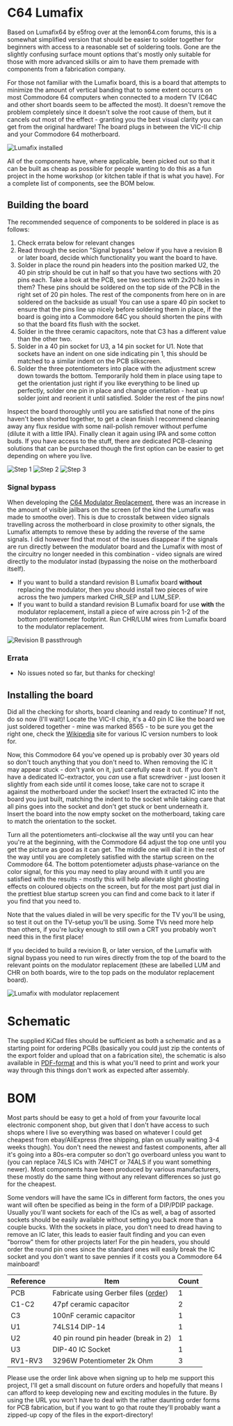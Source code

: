 # C64 Lumafix

Based on Lumafix64 by e5frog over at the lemon64.com forums, this is a somewhat simplified version that should be easier to solder together for beginners with access to a reasonable set of soldering tools. Gone are the slightly confusing surface mount options that's mostly only suitable for those with more advanced skills or aim to have them premade with components from a fabrication company.

For those not familiar with the Lumafix board, this is a board that attempts to minimize the amount of vertical banding that to some extent occurrs on most Commodore 64 computers when connected to a modern TV (C64C and other short boards seem to be affected the most). It doesn't remove the problem completely since it doesn't solve the root cause of them, but it cancels out most of the effect - granting you the best visual clarity you can get from the original hardware! The board plugs in between the VIC-II chip and your Commodore 64 motherboard.

![Lumafix installed](https://github.com/tebl/C64-Lumafix/raw/master/Gallery/2018-10-06%2023.15.37.jpg)

All of the components have, where applicable, been picked out so that it can be built as cheap as possible for people wanting to do this as a fun project in the home workshop (or kitchen table if that is what you have). For a complete list of components, see the BOM below. 

## Building the board
The recommended sequence of components to be soldered in place is as follows:

1. Check errata below for relevant changes
2. Read through the secion "Signal bypass" below if you have a revision B or later board, decide which functionality you want the board to have.
2. Solder in place the round pin headers into the position marked U2, the 40 pin strip should be cut in half so that you have two sections with 20 pins each. Take a look at the PCB, see two sections with 2x20 holes in them? These pins should be soldered on the top side of the PCB in the right set of 20 pin holes. The rest of the components from here on in are soldered on the backside as usual! You can use a spare 40 pin socket to ensure that the pins line up nicely before soldering them in place, if the board is going into a Commodore 64C you should shorten the pins with so that the board fits flush with the socket.
2. Solder in the three ceramic capacitors, note that C3 has a different value than the other two.
3. Solder in a 40 pin socket for U3, a 14 pin socket for U1. Note that sockets have an indent on one side indicating pin 1, this should be matched to a similar indent on the PCB silkscreen.
4. Solder the three potentiometers into place with the adjustment screw down towards the bottom. Temporarily hold them in place using tape to get the orientation just right if you like everything to be lined up perfectly, solder one pin in place and change orientation - heat up solder joint and reorient it until satisfied. Solder the rest of the pins now!

Inspect the board thoroughly until you are satisfied that none of the pins haven't been shorted together, to get a clean finish I recommend cleaning away any flux residue with some nail-polish remover without perfume (dilute it with a little IPA). Finally clean it again using IPA and some cotton buds. If you have access to the stuff, there are dedicated PCB-cleaning solutions that can be purchased though the first option can be easier to get depending on where you live.

![Step 1](https://github.com/tebl/C64-Lumafix/raw/master/Gallery/2018-10-07%2001.00.25.jpg)
![Step 2](https://github.com/tebl/C64-Lumafix/raw/master/Gallery/2018-10-07%2000.57.11.jpg)
![Step 3](https://github.com/tebl/C64-Lumafix/raw/master/Gallery/2018-10-06%2001.15.19.jpg)

### Signal bypass
When developing the [C64 Modulator Replacement](https://github.com/tebl/C64-Modulator-Replacement), there was an increase in the amount of visible jailbars on the screen (of the kind the Lumafix was made to smoothe over). This is due to crosstalk between video signals travelling across the motherboard in close proximity to other signals, the Lumafix attempts to remove these by adding the reverse of the same signals. I did however find that most of the issues disappear if the signals are run directly between the modulator board and the Lumafix with most of the circuitry no longer needed in this combination - video signals are wired directly to the modulator instad (bypassing the noise on the motherboard itself).

- If you want to build a standard revision B Lumafix board **without** replacing the modulator, then you should install two pieces of wire across the two jumpers marked CHR_SEP and LUM_SEP.
- If you want to build a standard revision B Lumafix board for use **with** the modulator replacement, install a piece of wire across pin 1-2 of the bottom potentiometer footprint. Run CHR/LUM wires from Lumafix board to the modulator replacement.

![Revision B passthrough](https://github.com/tebl/C64-Lumafix/raw/master/Gallery/rev_b_passthrough.png)

### Errata
- No issues noted so far, but thanks for checking!

## Installing the board
Did all the checking for shorts, board cleaning and ready to continue? If not, do so now (I'll wait)! Locate the VIC-II chip, it's a 40 pin IC like the board we just soldered together - mine was marked 8565 - to be sure you get the right one, check the [Wikipedia](https://en.wikipedia.org/wiki/MOS_Technology_VIC-II#List_of_VIC-II_versions) site for various IC version numbers to look for.

Now, this Commodore 64 you've opened up is probably over 30 years old so don't touch anything that you don't need to. When removing the IC it may appear stuck - don't yank on it, just carefully ease it out. If you don't have a dedicated IC-extractor, you _can_ use a flat screwdriver - just loosen it slightly from each side until it comes loose, take care not to scrape it against the motherboard under the socket! Insert the extracted IC into the board you just built, matching the indent to the socket while taking care that all pins goes into the socket and don't get stuck or bent underneath it. Insert the board into the now empty socket on the motherboard, taking care to match the orientation to the socket.

Turn all the potentiometers anti-clockwise all the way until you can hear you're at the beginning, with the Commodore 64 adjust the top one until you get the picture as good as it can get. The middle one will dial it in the rest of the way until you are completely satisfied with the startup screen on the Commodore 64. The bottom potentiometer adjusts phase-variance on the color signal, for this you may need to play around with it until you are satisfied with the results - mostly this will help alleviate slight ghosting effects on coloured objects on the screen, but for the most part just dial in the prettiest blue startup screen you can find and come back to it later if you find that you need to.

Note that the values dialed in will be very specific for the TV you'll be using, so test it out on the TV-setup you'll be using. Some TVs need more help than others, if you're lucky enough to still own a CRT you probably won't need this in the first place!

If you decided to build a revision B, or later version, of the Lumafix with signal bypass you need to run wires directly from the top of the board to the relevant points on the modulator replacement (these are labelled LUM and CHR on both boards, wire to the top pads on the modulator replacement board).

![Lumafix with modulator replacement](https://github.com/tebl/C64-Lumafix/raw/master/Gallery/2019-09-25%2023.01.22.jpg)

# Schematic
The supplied KiCad files should be sufficient as both a schematic and as a  starting point for ordering PCBs (basically you could just zip the contents of the export folder and upload that on a fabrication site), the schematic is also available in [PDF-format](https://github.com/tebl/C64-Lumafix/raw/master/export/Lumafix.pdf) and this is what you'll need to print and work your way through this things don't work as expected after assembly.

# BOM
Most parts should be easy to get a hold of from your favourite local electronic component shop, but given that I don't have access to such shops where I live so everything was based on whatever I could get cheapest from ebay/AliExpress (free shipping, plan on usually waiting 3-4 weeks though). You don't need the newest and fastest components, after all it's going into a 80s-era computer so don't go overboard unless you want to (you can replace 74LS ICs with 74HCT or 74ALS if you want something newer). Most components have been produced by various manufacturers, these mostly do the same thing without any relevant differences so just go for the cheapest.

Some vendors will have the same ICs in different form factors, the ones you want will often be specified as being in the form of a DIP/PDIP package. Usually you'll want sockets for each of the ICs as well, a bag of assorted sockets should be easily available without setting you back more than a couple bucks. With the sockets in place, you don't need to dread having to remove an IC later, this leads to easier fault finding and you can even "borrow" them for other projects later! For the pin headers, you should order the round pin ones since the standard ones will easily break the IC socket and you don't want to save pennies if it costs you a Commodore 64 mainboard!

| Reference    | Item                                  | Count |
| ------------ | ------------------------------------- | ----- |
| PCB          | Fabricate using Gerber files ([order](https://www.pcbway.com/project/shareproject/Commodore_64_Lumafix__revision_B_.html?inviteid=88707))  |     1 |
| C1-C2        | 47pf ceramic capacitor                |     2 |
| C3           | 100nF ceramic capacitor               |     1 |
| U1           | 74LS14 DIP-14                         |     1 |
| U2           | 40 pin round pin header (break in 2)  |     1 |
| U3           | DIP-40 IC Socket                      |     1 |
| RV1-RV3      | 3296W Potentiometer 2k Ohm            |     3 |

Please use the order link above when signing up to help me support this project, I'll get a small discount on future orders and hopefully that means I can afford to keep developing new and exciting modules in the future. By using the URL you won't have to deal with the rather daunting order forms for PCB fabrication, but if you want to go that route they'll probably want a zipped-up copy of the files in the export-directory!
